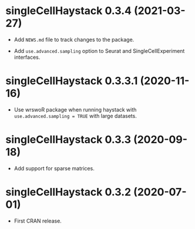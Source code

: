 # singleCellHaystack 0.3.4 (2021-03-27)

* Add `NEWS.md` file to track changes to the package.

* Add `use.advanced.sampling` option to Seurat and SingleCellExperiment interfaces.

# singleCellHaystack 0.3.3.1 (2020-11-16)

* Use wrswoR package when running haystack with `use.advanced.sampling = TRUE` with large datasets.

# singleCellHaystack 0.3.3 (2020-09-18)

* Add support for sparse matrices.

# singleCellHaystack 0.3.2 (2020-07-01)

* First CRAN release.
